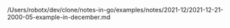 /Users/robotx/dev/clone/notes-in-go/examples/notes/2021-12/2021-12-21-2000-05-example-in-december.md